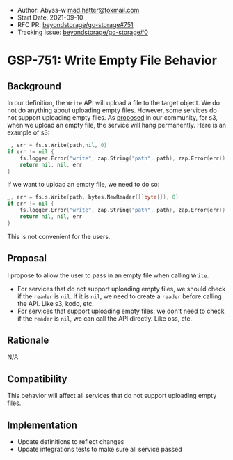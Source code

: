 - Author:  Abyss-w <mad.hatter@foxmail.com>
- Start Date: 2021-09-10
- RFC PR: [beyondstorage/go-storage#751](https://github.com/beyondstorage/go-storage/pull/751)
- Tracking Issue: [beyondstorage/go-storage#0](https://github.com/beyondstorage/go-storage/issues/0)

# GSP-751: Write Empty File Behavior

## Background

In our definition, the `Write` API will upload a file to the target object. We do not do anything about uploading empty files. However, some services do not support uploading empty files. As [proposed](https://forum.beyondstorage.io/t/topic/204) in our community, for s3, when we upload an empty file, the service will hang permanently. Here is an example of s3:

```go
_, err = fs.s.Write(path,nil, 0)
if err != nil {
    fs.logger.Error("write", zap.String("path", path), zap.Error(err))
    return nil, nil, err
}
```

If we want to upload an empty file, we need to do so:

```go
_, err = fs.s.Write(path, bytes.NewReader([]byte{}), 0)
if err != nil {
    fs.logger.Error("write", zap.String("path", path), zap.Error(err))
    return nil, nil, err
}
```

This is not convenient for the users.

## Proposal

I propose to allow the user to pass in an empty file when calling `Write`. 

- For services that do not support uploading empty files, we should check if the `reader` is `nil`. If it is `nil`, we need to create a `reader` before calling the API. Like s3, kodo, etc.
- For services that support uploading empty files, we don't need to check if the `reader` is `nil`, we can call the API directly. Like oss, etc.

## Rationale

N/A

## Compatibility

This behavior will affect all services that do not support uploading empty files.

## Implementation

- Update definitions to reflect changes
- Update integrations tests to make sure all service passed

